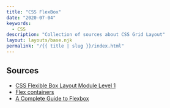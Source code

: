 ```yaml
---
title: "CSS FlexBox"
date: "2020-07-04"
keywords:
  - CSS
description: "Collection of sources about CSS Grid Layout"
layout: layouts/base.njk
permalink: "/{{ title | slug }}/index.html"
---
```


## Sources

* [CSS Flexible Box Layout Module Level 1](https://www.w3.org/TR/css-flexbox-1/)
* [Flex containers](https://yoksel.github.io/flex-cheatsheet)
* [A Complete Guide to Flexbox](https://css-tricks.com/snippets/css/a-guide-to-flexbox/)
